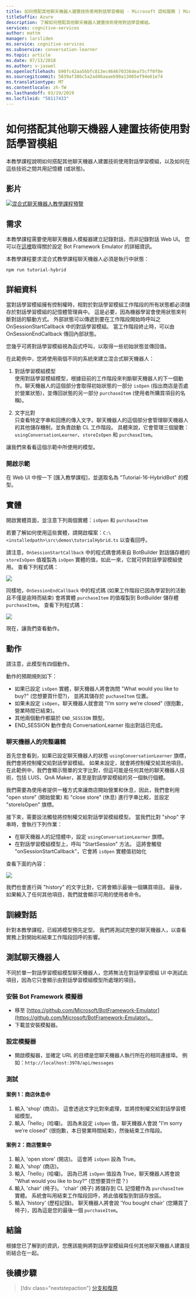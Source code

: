 ```yaml
---
title: 如何搭配其他聊天機器人建置技術使用對話學習模組 - Microsoft 認知服務 | Microsoft Docs
titleSuffix: Azure
description: 了解如何搭配其他聊天機器人建置技術使用對話學習模組。
services: cognitive-services
author: mattm
manager: larsliden
ms.service: cognitive-services
ms.subservice: conversation-learner
ms.topic: article
ms.date: 07/13/2018
ms.author: v-jaswel
ms.openlocfilehash: b90fc42aa56bfc813ec464670336dea75cff0f0e
ms.sourcegitcommit: 5839af386c5a2ad46aaaeb90a13065ef94e61e74
ms.translationtype: MT
ms.contentlocale: zh-TW
ms.lasthandoff: 03/19/2019
ms.locfileid: "58117433"
---
```

# <a name="how-to-use-conversation-learner-with-other-bot-building-technologies"></a>如何搭配其他聊天機器人建置技術使用對話學習模組

本教學課程說明如何搭配其他聊天機器人建置技術使用對話學習模組，以及如何在這些技術之間共用記憶體 (或狀態)。 

## <a name="video"></a>影片

[![混合式聊天機器人教學課程預覽](https://aka.ms/cl_Tutorial_v3_Hybrid_Applications_Preview)](https://aka.ms/cl_Tutorial_v3_Hybrid_Applications)

## <a name="requirements"></a>需求
本教學課程需要使用聊天機器人模擬器建立記錄對話，而非記錄對話 Web UI。 您可以在[這裡](https://docs.microsoft.com/azure/bot-service/bot-service-debug-emulator?view=azure-bot-service-4.0)取得關於設定 Bot Framework Emulator 的詳細資訊。 

本教學課程要求混合式教學課程聊天機器人必須是執行中狀態：

    npm run tutorial-hybrid

## <a name="details"></a>詳細資料

當對話學習模組擁有控制權時，相對於對話學習模組工作階段的所有狀態都必須儲存於對話學習模組的記憶體管理員中。 這是必要，因為機器學習會使用狀態來判斷對話的驅動方式。 外部狀態可以傳遞到要在工作階段開始時呼叫之 OnSessionStartCallback 中的對話學習模組。 當工作階段終止時，可以由 OnSessionEndCallback 傳回內部狀態。

您幾乎可將對話學習模組視為函式呼叫，以取得一些初始狀態並傳回值。

在此範例中，您將使用兩個不同的系統來建立混合式聊天機器人：
1. 對話學習模組模型 <br/>
    使用對話學習模組模型，根據目前的工作階段來判斷聊天機器人的下一個動作。聊天機器人的這個部分會取得初始狀態的一部分 `isOpen` (指出商店是否處於營業狀態)，並傳回狀態的另一部分 `purchaseItem` (使用者所購買項目的名稱)。

2. 文字比對 <br />
    只查看特定字串和回應的傳入文字。聊天機器人的這個部分會管理聊天機器人的其他儲存機制，並負責啟動 CL 工作階段。 具體來說，它會管理三個變數：`usingConversationLearner`、`storeIsOpen` 和 `purchaseItem`。

讓我們來看看這個示範中所使用的模型。

### <a name="open-the-demo"></a>開啟示範

在 Web UI 中按一下 [匯入教學課程]，並選取名為 "Tutorial-16-HybridBot" 的模型。

## <a name="entities"></a>實體

開啟實體頁面，並注意下列兩個實體：`isOpen` 和 `purchaseItem`

若要了解如何使用這些實體，請開啟檔案：`C:\<installedpath>\src\demos\tutorialHybrid.ts` 以查看回呼。

請注意，`OnSessionStartCallback` 中的程式碼會將來自 BotBuilder 對話儲存體的 `storeIsOpen` 值複製為 `isOpen` 實體的值，如此一來，它就可供對話學習模組使用。 查看下列程式碼：

![](../media/tutorial17_sessionstart.PNG)

同樣地，`OnSessionEndCallback` 中的程式碼 (如果工作階段已因為學習到的活動且不僅是逾時而結束) 會將實體 `purchaseItem` 的值複製到 BotBuilder 儲存體 `purchaseItem`。 查看下列程式碼：

![](../media/tutorial17_sessionend.PNG)

現在，讓我們查看動作。

## <a name="actions"></a>動作

請注意，此模型有四個動作。

動作的預期規則如下：

- 如果已設定 `isOpen` 實體，聊天機器人將會詢問 "What would you like to buy?" (您想要買什麼?)， 並將其儲存於 `puchaseItem` 位置。
- 如果未設定 `isOpen`，聊天機器人就會說 "I’m sorry we’re closed" (很抱歉，營業時間已結束)。
- 其他兩個動作都屬於 `END_SESSION` 類型。
- END_SESSION 動作會向 ConversationLearner 指出對話已完成。

### <a name="overall-bot-logic"></a>聊天機器人的完整邏輯

首先您會看到，如果已設定聊天機器人的狀態 `usingConversationLearner` 旗標，我們會將控制權交給對話學習模組。 如果未設定，就會將控制權交給其他項目。  在此範例中，我們會顯示簡單的文字比對，但這可能是任何其他的聊天機器人技術，包括 LUIS、QnA Maker，甚至是對話學習模組的另一個執行個體。

我們需要為使用者提供一種方式來讓商店開始營業和休息，因此，我們會利用 "open store" (開始營業) 和 "close store" (休息) 進行字串比較，並設定 "storeIsOpen" 旗標。

接下來，需要設法觸發將控制權交給對話學習模組模型。 當我們比對 "shop" 字串時，會執行下列作業：
- 在聊天機器人的記憶體中，設定 `usingConversationLearner` 旗標。
- 在對話學習模組模型上，呼叫 "StartSession" 方法。  這將會觸發 "onSessionStartCallback"，它會將 `isOpen` 實體值初始化

查看下面的內容：

![](../media/tutorial17_useConversationLearner.PNG)

我們也會進行與 "history" 的文字比對，它將會顯示最後一個購買項目。
最後，如果輸入了任何其他項目，我們就會顯示可用的使用者命令。

## <a name="train-dialog"></a>訓練對話

針對本教學課程，已經將模型預先定型。  我們將測試完整的聊天機器人，以查看實務上對開始和結束工作階段回呼的影響。

## <a name="testing-the-bot"></a>測試聊天機器人

不同於單一對話學習模組模型聊天機器人，您將無法在對話學習模組 UI 中測試此項目，因為它只會顯示由對話學習模組模型所處理的項目。

### <a name="install-the-bot-framework-emulator"></a>安裝 Bot Framework 模擬器

- 移至 [https://github.com/Microsoft/BotFramework-Emulator](https://github.com/Microsoft/BotFramework-Emulator)。
- 下載並安裝模擬器。

### <a name="configure-the-emulator"></a>設定模擬器

- 開啟模擬器，並確定 URL 的目標是您聊天機器人執行所在的相同連接埠。 例如：`http://localhost:3978/api/messages`

### <a name="test"></a>測試 

#### <a name="scenario-1-store-is-closed"></a>案例 1：商店休息中
1. 輸入 'shop' (商店)。 這會透過文字比對來處理，並將控制權交給對話學習模組模型。
2. 輸入「hello」(哈囉)。  因為未設定 `isOpen` 值，聊天機器人會說 "I’m sorry we’re closed" (很抱歉，本日營業時間結束)，然後結束工作階段。

#### <a name="scenario-2-store-is-open"></a>案例 2：商店營業中
1. 輸入 'open store' (開店)。  這會將 `isOpen` 設為 True。
1. 輸入 'shop' (商店)。
1. 輸入「hello」(哈囉)。  因為已將 `isOpen` 值設為 True，聊天機器人將會說 "What would you like to buy?" (您想要買什麼？)
1. 輸入 'chair' (椅子)。 'chair' (椅子) 將儲存到 CL 記憶體作為 `purchaseItem` 實體。 系統會叫用結束工作階段回呼，將此值複製到對話存放區。
1. 輸入 'history' (歷程記錄)。  聊天機器人將會說 'You bought chair' (您購買了椅子)，因為這是您的最後一個 `purchaseItem`。

## <a name="conclusion"></a>結論

根據您已了解到的資訊，您應該能夠將對話學習模組與任何其他聊天機器人建置技術結合在一起。

## <a name="next-steps"></a>後續步驟

> [!div class="nextstepaction"]
> [分支和復原](./17-branch-undo.md)
